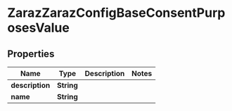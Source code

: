 

# ZarazZarazConfigBaseConsentPurposesValue


## Properties

| Name | Type | Description | Notes |
|------------ | ------------- | ------------- | -------------|
|**description** | **String** |  |  |
|**name** | **String** |  |  |



